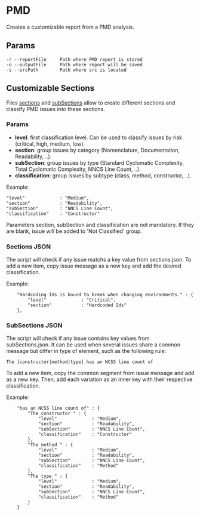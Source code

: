 # PMD

Creates a customizable report from a PMD analysis.

## Params

```
-r --reportFile     Path where PMD report is stored
-o --outputFile     Path where report will be saved
-s --srcPath        Path where src is located
```

## Customizable Sections

Files [sections](/resources/sections.json) and [subSections](/resources/subSections.json) allow to create different sections and classify PMD issues into these sections.

### Params

- **level**: first classification level. Can be used to classify issues by risk (critical, high, medium, low).
- **section**: group issues by category (Nomenclature, Documentation, Readability, ..).
- **subSection**: group issues by type (Standard Cyclomatic Complexity, Total Cyclomatic Complexity, NNCS Line Count, ..).
- **classification**: group issues by subtype (class, method, constructor, ..).

Example:

```
"level"             : "Medium",
"section"           : "Readability", 
"subSection"        : "NNCS Line Count", 
"classification"    : "Constructor" 
```

Parameters section, subSection and classification are not mandatory. If they are blank, issue will be added to 'Not Classified' group.

### Sections JSON

The script will check if any issue matchs a key value from sections.json. To add a new item, copy issue message as a new key and add the desired classification.

Example:

```
    "Hardcoding Ids is bound to break when changing environments." : { 
        "level"             : "Critical",
        "section"           : "Hardcoded Ids" 
    },
```

### SubSections JSON

The script will check if any issue contains key values from subSections.json. It can be used when several issues share a common message but differ in type of element, such as the following rule:

```
The [constructor|method|type] has an NCSS line count of
```

To add a new item, copy the common segment from issue message and add as a new key. Then, add each variation as an inner key with their respective classification.

Example:

```
    "has an NCSS line count of" : { 
        "The constructor " : { 
            "level"             : "Medium",
            "section"           : "Readability", 
            "subSection"        : "NNCS Line Count", 
            "classification"    : "Constructor" 
        },
        "The method " : { 
            "level"             : "Medium",
            "section"           : "Readability", 
            "subSection"        : "NNCS Line Count", 
            "classification"    : "Method"
        },
        "The type " : { 
            "level"             : "Medium",
            "section"           : "Readability", 
            "subSection"        : "NNCS Line Count", 
            "classification"    : "Method"
        }
    }
```
